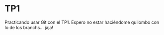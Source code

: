 # TP1
Practicando usar Git con el TP1. Espero no estar haciéndome quilombo con lo de los branchs... jaja!
